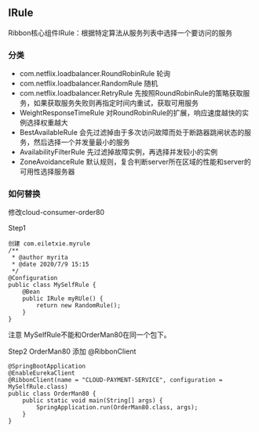 ## IRule
Ribbon核心组件IRule：根据特定算法从服务列表中选择一个要访问的服务
### 分类
- com.netflix.loadbalancer.RoundRobinRule 轮询
- com.netflix.loadbalancer.RandomRule 随机 
- com.netflix.loadbalancer.RetryRule 先按照RoundRobinRule的策略获取服务，如果获取服务失败则再指定时间内重试，获取可用服务
- WeightResponseTimeRule 对RoundRobinRule的扩展，响应速度越快的实例选择权重越大
- BestAvailableRule 会先过滤掉由于多次访问故障而处于断路器跳闸状态的服务，然后选择一个并发量最小的服务
- AvailabilityFilterRule 先过滤掉故障实例，再选择并发较小的实例
- ZoneAvoidanceRule 默认规则，复合判断server所在区域的性能和server的可用性选择服务器

### 如何替换
修改cloud-consumer-order80

Step1
```
创建 com.eiletxie.myrule  
/**
 * @author myrita
 * @date 2020/7/9 15:15
 */
@Configuration
public class MySelfRule {
    @Bean
    public IRule myRUle() {
        return new RandomRule();
    }
}
```
注意 MySelfRule不能和OrderMan80在同一个包下。

Step2 OrderMan80 添加 @RibbonClient
```
@SpringBootApplication
@EnableEurekaClient
@RibbonClient(name = "CLOUD-PAYMENT-SERVICE", configuration = MySelfRule.class)
public class OrderMan80 {
    public static void main(String[] args) {
        SpringApplication.run(OrderMan80.class, args);
    }
}

```
